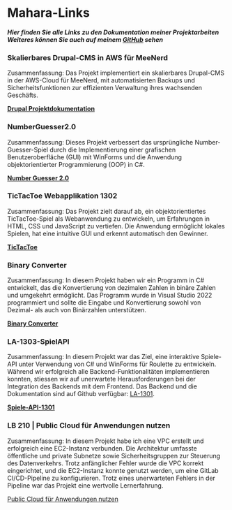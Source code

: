 # Mahara-Links
***Hier finden Sie alle Links zu den Dokumentation meiner Projektarbeiten***
***Weiteres können Sie auch auf meinem [GitHub](https://github.com/Cikle?tab=repositories) sehen***

### Skalierbares Drupal-CMS in AWS für MeeNerd
Zusammenfassung:
Das Projekt implementiert ein skalierbares Drupal-CMS in der AWS-Cloud für MeeNerd, mit automatisierten Backups und Sicherheitsfunktionen zur effizienten Verwaltung ihres wachsenden Geschäfts.

**[Drupal Projektdokumentation](https://portfolio.bbbaden.ch/view/view.php?t=d605e731be094f388c8d)**

### NumberGuesser2.0
Zusammenfassung:
Dieses Projekt verbessert das ursprüngliche Number-Guesser-Spiel durch die Implementierung einer grafischen Benutzeroberfläche (GUI) mit WinForms und die Anwendung objektorientierter Programmierung (OOP) in C#.

**[Number Guesser 2.0](https://portfolio.bbbaden.ch/view/view.php?t=a5a86d06baddefd34498)**

### TicTacToe Webapplikation 1302
Zusammenfassung:
Das Projekt zielt darauf ab, ein objektorientiertes TicTacToe-Spiel als Webanwendung zu entwickeln, um Erfahrungen in HTML, CSS und JavaScript zu vertiefen. Die Anwendung ermöglicht lokales Spielen, hat eine intuitive GUI und erkennt automatisch den Gewinner.

**[TicTacToe](https://portfolio.bbbaden.ch/view/view.php?t=c9635a75ca5aecb77c0e)**


### Binary Converter
Zusammenfassung:
In diesem Projekt haben wir ein Programm in C# entwickelt, das die Konvertierung von dezimalen Zahlen in binäre Zahlen und umgekehrt ermöglicht. Das Programm wurde in Visual Studio 2022 programmiert und sollte die Eingabe und Konvertierung sowohl von Dezimal- als auch von Binärzahlen unterstützen.

**[Binary Converter](https://portfolio.bbbaden.ch/view/view.php?t=ada8b72f7f91bf68b753)**


### LA-1303-SpielAPI
Zusammenfassung:
In diesem Projekt war das Ziel, eine interaktive Spiele-API unter Verwendung von C# und WinForms für Roulette zu entwickeln. Während wir erfolgreich alle Backend-Funktionalitäten implementieren konnten, stiessen wir auf unerwartete Herausforderungen bei der Integration des Backends mit dem Frontend. Das Backend und die Dokumentation sind auf Github verfügbar: [LA-1301](https://github.com/marekvonrogall/LA1303).

**[Spiele-API-1301](https://portfolio.bbbaden.ch/view/view.php?t=cc3a2ab5173acb47633b)**


### LB 210 | Public Cloud für Anwendungen nutzen
Zusammenfassung:
In diesem Projekt habe ich eine VPC erstellt und erfolgreich eine EC2-Instanz verbunden. Die Architektur umfasste öffentliche und private Subnetze sowie Sicherheitsgruppen zur Steuerung des Datenverkehrs. Trotz anfänglicher Fehler wurde die VPC korrekt eingerichtet, und die EC2-Instanz konnte genutzt werden, um eine GitLab CI/CD-Pipeline zu konfigurieren. Trotz eines unerwarteten Fehlers in der Pipeline war das Projekt eine wertvolle Lernerfahrung.

[Public Cloud für Anwendungen nutzen](https://portfolio.bbbaden.ch/view/view.php?t=b2b95c032ade0e631591)
